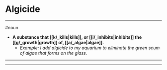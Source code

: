 # Algicide
---
#noun
- **A substance that [[k/_kills|kills]], or [[i/_inhibits|inhibits]] the [[g/_growth|growth]] of, [[a/_algae|algae]].**
	- _Example: I add algicide to my aquarium to eliminate the green scum of algae that forms on the glass._
---
---
